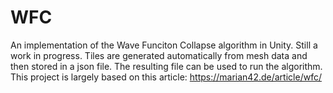 # WFC
An implementation of the Wave Funciton Collapse algorithm in Unity. Still a work in progress.
Tiles are generated automatically from mesh data and then stored in a json file. The resulting file can be used to run the algorithm.
This project is largely based on this article:
https://marian42.de/article/wfc/ 
